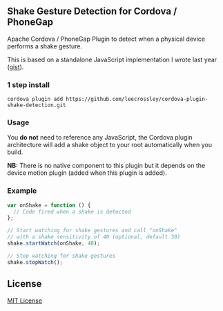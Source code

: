 ## Shake Gesture Detection for Cordova / PhoneGap

Apache Cordova / PhoneGap Plugin to detect when a physical device performs a shake gesture.

This is based on a standalone JavaScript implementation I wrote last year ([gist](https://gist.github.com/leecrossley/4078996)).

### 1 step install

```
cordova plugin add https://github.com/leecrossley/cordova-plugin-shake-detection.git
```

### Usage

You **do not** need to reference any JavaScript, the Cordova plugin architecture will add a shake object to your root automatically when you build.

**NB:** There is no native component to this plugin but it depends on the device motion plugin (added when this plugin is added).

### Example

```js
var onShake = function () {
  // Code fired when a shake is detected
};

// Start watching for shake gestures and call "onShake"
// with a shake sensitivity of 40 (optional, default 30)
shake.startWatch(onShake, 40);

// Stop watching for shake gestures
shake.stopWatch();
```

## License

[MIT License](http://ilee.mit-license.org)
